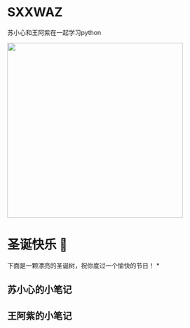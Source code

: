 # SXXWAZ
苏小心和王阿紫在一起学习python

 <img src="https://github.com/YanziWang-dot/SXXWAZ/assets/101793579/a3f29363-51f1-469f-8059-32662afa5da9" width="400" />


# 圣诞快乐 🎄

下面是一颗漂亮的圣诞树，祝你度过一个愉快的节日！
*


## 苏小心的小笔记
## 王阿紫的小笔记
